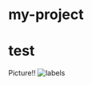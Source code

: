 # my-project

# test
Picture!!
![labels](https://github.com/user-attachments/assets/cf9c46f5-f94a-452c-b34b-c6232e29667f)
